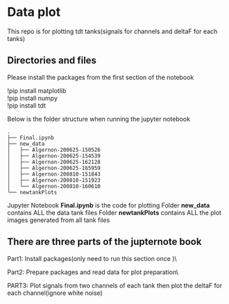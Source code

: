 # Data plot
This repo is for plotting tdt tanks(signals for channels and deltaF for each tanks)

## Directories and files

Please install the packages from the first section of the notebook

!pip install matplotlib\
!pip install numpy\
!pip install tdt

Below is the folder structure when running the jupyter notebook

    .
    ├── Final.ipynb
    ├── new_data                  
    │   ├── Algernon-200625-150526         
    │   ├── Algernon-200625-154539                 
    │   ├── Algernon-200625-162128
    │   ├── Algernon-200625-165959
    │   ├── Algernon-200810-151843
    │   ├── Algernon-200810-151923
    │   └── Algernon-200810-160610                   
    └── newtankPlots

Jupyter Notebook __Final.ipynb__ is the code for plotting
Folder __new_data__ contains ALL the data tank files
Folder __newtankPlots__ contains ALL the plot images generated from all tank files


## There are three parts of the jupternote book

Part1: Install packages(only need to run this section once )\

Part2: Prepare packages and read data for plot preparation\

PART3: Plot signals from two channels of each tank then plot the deltaF for each channel(ignore white noise)

